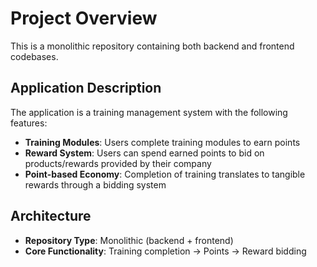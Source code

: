 # Project Overview

This is a monolithic repository containing both backend and frontend codebases.

## Application Description

The application is a training management system with the following features:

- **Training Modules**: Users complete training modules to earn points
- **Reward System**: Users can spend earned points to bid on products/rewards provided by their company
- **Point-based Economy**: Completion of training translates to tangible rewards through a bidding system

## Architecture

- **Repository Type**: Monolithic (backend + frontend)
- **Core Functionality**: Training completion → Points → Reward bidding
